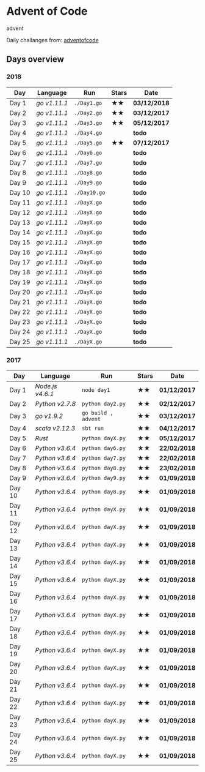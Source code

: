 # Advent of Code
advent

Daily challanges from:
[adventofcode](http://adventofcode.com/)

## Days overview

### 2018
| Day| Language | Run | Stars | Date |
| --- | --- | --- | --- | --- |
| Day 1 | *go v1.11.1* | `./Day1.go` | ★★ | **03/12/2018** |
| Day 2 | *go v1.11.1* | `./Day2.go` | ★★ | **03/12/2017** |
| Day 3 | *go v1.11.1* | `./Day3.go` | ★★ | **05/12/2017** |
| Day 4 | *go v1.11.1*  | `./Day4.go` |  | **todo** |
| Day 5 | *go v1.11.1* | `./Day5.go` | ★★ | **07/12/2017** |
| Day 6 | *go v1.11.1*  | `./Day6.go` |  | **todo** |
| Day 7 | *go v1.11.1*  | `./Day7.go` |  | **todo** |
| Day 8 | *go v1.11.1*  | `./Day8.go` |  | **todo** |
| Day 9 | *go v1.11.1*  | `./Day9.go` |  | **todo** |
| Day 10 | *go v1.11.1*  | `./Day10.go` |  | **todo** |
| Day 11 | *go v1.11.1*   | `./DayX.go` |  |  **todo** |
| Day 12 | *go v1.11.1*   | `./DayX.go` |  |  **todo** |
| Day 13 | *go v1.11.1*   | `./DayX.go` |  |  **todo** |
| Day 14 | *go v1.11.1*   | `./DayX.go` |  |  **todo** |
| Day 15 | *go v1.11.1*   | `./DayX.go` |  |  **todo** |
| Day 16 | *go v1.11.1*   | `./DayX.go` |  |  **todo** |
| Day 17 | *go v1.11.1*   | `./DayX.go` |  |  **todo** |
| Day 18 | *go v1.11.1*   | `./DayX.go` |  |  **todo** |
| Day 19 | *go v1.11.1*   | `./DayX.go` |  |  **todo** |
| Day 20 | *go v1.11.1*   | `./DayX.go` |  |  **todo** |
| Day 21 | *go v1.11.1*   | `./DayX.go` |  |  **todo** |
| Day 22 | *go v1.11.1*   | `./DayX.go` |  |  **todo** |
| Day 23 | *go v1.11.1*   | `./DayX.go` |  |  **todo** |
| Day 24 | *go v1.11.1*   | `./DayX.go` |  |  **todo** |
| Day 25 | *go v1.11.1*   | `./DayX.go` |  |  **todo** |

### 2017 
| Day| Language | Run | Stars | Date |
| --- | --- | --- | --- | --- |
| Day 1 | *Node.js v4.6.1* | `node day1` | ★★ | **01/12/2017** |
| Day 2 | *Python v2.7.8* | `python day2.py` | ★★ | **02/12/2017** |
| Day 3 | *go v1.9.2* | `go build , advent` | ★★ | **03/12/2017** |
| Day 4 | *scala v2.12.3* | `sbt run` | ★★ | **04/12/2017** |
| Day 5 | *Rust* | `python dayX.py` | ★★ | **05/12/2017** |
| Day 6 | *Python v3.6.4* | `python day6.py` | ★★ | **22/02/2018** |
| Day 7 | *Python v3.6.4* | `python day7.py` | ★★ | **22/02/2018** |
| Day 8 | *Python v3.6.4* | `python day8.py` | ★★ | **23/02/2018** |
| Day 9 | *Python v3.6.4* | `python day9.py` | ★★ | **01/09/2018** |
| Day 10 | *Python v3.6.4* | `python day8.py` | ★★ | **01/09/2018** |
| Day 11 | *Python v3.6.4*  | `python dayX.py` | ★★ |  **01/09/2018** |
| Day 12 | *Python v3.6.4*  | `python dayX.py` | ★★ |  **01/09/2018** |
| Day 13 | *Python v3.6.4*  | `python dayX.py` | ★★ |  **01/09/2018** |
| Day 14 | *Python v3.6.4*  | `python dayX.py` | ★★ |  **01/09/2018** |
| Day 15 | *Python v3.6.4*  | `python dayX.py` | ★★ |  **01/09/2018** |
| Day 16 | *Python v3.6.4*  | `python dayX.py` | ★★ |  **01/09/2018** |
| Day 17 | *Python v3.6.4*  | `python dayX.py` | ★★ |  **01/09/2018** |
| Day 18 | *Python v3.6.4*  | `python dayX.py` | ★★ |  **01/09/2018** |
| Day 19 | *Python v3.6.4*  | `python dayX.py` | ★★ |  **01/09/2018** |
| Day 20 | *Python v3.6.4*  | `python dayX.py` | ★★ |  **01/09/2018** |
| Day 21 | *Python v3.6.4*  | `python dayX.py` | ★★ |  **01/09/2018** |
| Day 22 | *Python v3.6.4*  | `python dayX.py` | ★★ |  **01/09/2018** |
| Day 23 | *Python v3.6.4*  | `python dayX.py` | ★★ |  **01/09/2018** |
| Day 24 | *Python v3.6.4*  | `python dayX.py` | ★★ |  **01/09/2018** |
| Day 25 | *Python v3.6.4*  | `python dayX.py` | ★★ |  **01/09/2018** |
